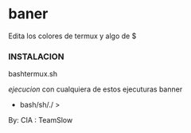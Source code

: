 # baner
Edita los colores de termux y algo de $


### INSTALACION ### 
bashtermux.sh

*ejecucion* 
con cualquiera de estos ejecuturas banner

- bash/sh/./ >





By: CIA : TeamSlow

